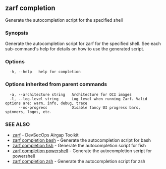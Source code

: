 ## zarf completion

Generate the autocompletion script for the specified shell

### Synopsis

Generate the autocompletion script for zarf for the specified shell.
See each sub-command's help for details on how to use the generated script.


### Options

```
  -h, --help   help for completion
```

### Options inherited from parent commands

```
  -a, --architecture string   Architecture for OCI images
  -l, --log-level string      Log level when running Zarf. Valid options are: warn, info, debug, trace
      --no-progress           Disable fancy UI progress bars, spinners, logos, etc.
```

### SEE ALSO

* [zarf](zarf.md)	 - DevSecOps Airgap Toolkit
* [zarf completion bash](zarf_completion_bash.md)	 - Generate the autocompletion script for bash
* [zarf completion fish](zarf_completion_fish.md)	 - Generate the autocompletion script for fish
* [zarf completion powershell](zarf_completion_powershell.md)	 - Generate the autocompletion script for powershell
* [zarf completion zsh](zarf_completion_zsh.md)	 - Generate the autocompletion script for zsh

